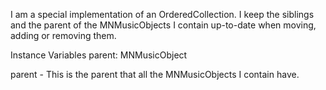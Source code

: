 I am a special implementation of an OrderedCollection. I keep the siblings and the parent of the MNMusicObjects I contain up-to-date when moving, adding or removing them.

Instance Variables
	parent:		MNMusicObject

parent
	- This is the parent that all the MNMusicObjects I contain have.

